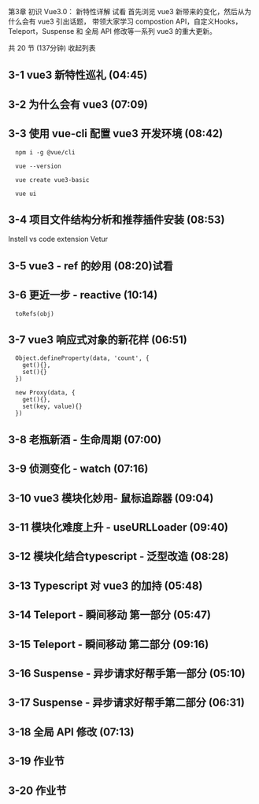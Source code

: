 第3章 初识 Vue3.0： 新特性详解 试看
首先浏览 vue3 新带来的变化，然后从为什么会有 vue3 引出话题， 带领大家学习 compostion API，自定义Hooks，Teleport，Suspense 和 全局 API 修改等一系列 vue3 的重大更新。

共 20 节 (137分钟) 收起列表

## 3-1 vue3 新特性巡礼 (04:45)

## 3-2 为什么会有 vue3 (07:09)

## 3-3 使用 vue-cli 配置 vue3 开发环境 (08:42)
```
  npm i -g @vue/cli

  vue --version

  vue create vue3-basic
```

```
  vue ui
```
## 3-4 项目文件结构分析和推荐插件安装 (08:53)
Instell vs code extension Vetur


## 3-5 vue3 - ref 的妙用 (08:20)试看

## 3-6 更近一步 - reactive (10:14)
```
  toRefs(obj)
```
## 3-7 vue3 响应式对象的新花样 (06:51)
```
  Object.defineProperty(data, 'count', {
    get(){},
    set(){}
  })
```

```
  new Proxy(data, {
    get(){},
    set(key, value){}
  })
```
## 3-8 老瓶新酒 - 生命周期 (07:00)

## 3-9 侦测变化 - watch (07:16)

## 3-10 vue3 模块化妙用- 鼠标追踪器 (09:04)

## 3-11 模块化难度上升 - useURLLoader (09:40)

## 3-12 模块化结合typescript - 泛型改造 (08:28)

## 3-13 Typescript 对 vue3 的加持 (05:48)

## 3-14 Teleport - 瞬间移动 第一部分 (05:47)

## 3-15 Teleport - 瞬间移动 第二部分 (09:16)

## 3-16 Suspense - 异步请求好帮手第一部分 (05:10)

## 3-17 Suspense - 异步请求好帮手第二部分 (06:31)

## 3-18 全局 API 修改 (07:13)

## 3-19 作业节
## 3-20 作业节